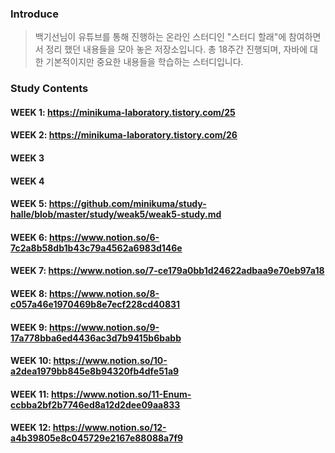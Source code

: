 ### Introduce   
> 백기선님이 유튜브를 통해 진행하는 온라인 스터디인 "스터디 할래"에 참여하면서 정리 했던 내용들을 모아 놓은 저장소입니다. 총 18주간 진행되며, 자바에 대한 기본적이지만 중요한 내용들을 학습하는 스터디입니다.

### Study Contents
#### WEEK 1: https://minikuma-laboratory.tistory.com/25     
#### WEEK 2: https://minikuma-laboratory.tistory.com/26     
#### WEEK 3
#### WEEK 4
#### WEEK 5: https://github.com/minikuma/study-halle/blob/master/study/weak5/weak5-study.md        
#### WEEK 6: https://www.notion.so/6-7c2a8b58db1b43c79a4562a6983d146e       
#### WEEK 7: https://www.notion.so/7-ce179a0bb1d24622adbaa9e70eb97a18       
#### WEEK 8: https://www.notion.so/8-c057a46e1970469b8e7ecf228cd40831    
#### WEEK 9: https://www.notion.so/9-17a778bba6ed4436ac3d7b9415b6babb    
#### WEEK 10: https://www.notion.so/10-a2dea1979bb845e8b94320fb4dfe51a9     
#### WEEK 11: https://www.notion.so/11-Enum-ccbba2bf2b7746ed8a12d2dee09aa833    
#### WEEK 12: https://www.notion.so/12-a4b39805e8c045729e2167e88088a7f9    







